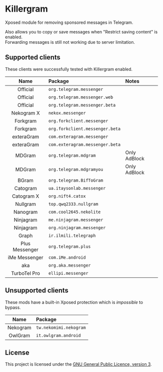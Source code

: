 # Killergram
Xposed module for removing sponsored messages in Telegram.

Also allows you to copy or save messages when "Restrict saving content" is enabled.  
Forwarding messages is still not working due to server limitation.

## Supported clients
These clients were successfully tested with Killergram enabled.

|      Name      | Package                         | Notes        |
|:--------------:|:--------------------------------|:-------------|
|    Official    | `org.telegram.messenger`        |              |
|    Official    | `org.telegram.messenger.web`    |              |
|    Official    | `org.telegram.messenger.beta`   |              |
|   Nekogram X   | `nekox.messenger`               |              |
|    Forkgram    | `org.forkclient.messenger`      |              |
|    Forkgram    | `org.forkclient.messenger.beta` |              |
|   exteraGram   | `com.exteragram.messenger`      |              |
|   exteraGram   | `com.exteragram.messenger.beta` |              |
|     MDGram     | `org.telegram.mdgram`           | Only AdBlock |
|     MDGram     | `org.telegram.mdgramyou`        | Only AdBlock |
|     BGram      | `org.telegram.BifToGram`        |              |
|    Catogram    | `ua.itaysonlab.messenger`       |              |
|   Catogram X   | `org.nift4.catox`               |              |
|    Nullgram    | `top.qwq2333.nullgram`          |              |
|    Nanogram    | `com.cool2645.nekolite`         |              |
|   Ninjagram    | `me.ninjagram.messenger`        |              |
|   Ninjagram    | `org.ninjagram.messenger`       |              |
|     Graph      | `ir.ilmili.telegraph`           |              |
| Plus Messenger | `org.telegram.plus`             |              |
| iMe Messenger  | `com.iMe.android`               |              |
|      aka       | `org.aka.messenger`             |              |
|  TurboTel Pro  | `ellipi.messenger`              |              |

## Unsupported clients
These mods have a built-in Xposed protection
which is *impossible* to bypass.

|   Name   | Package                |
|:--------:|:-----------------------|
| Nekogram | `tw.nekomimi.nekogram` |
| OwlGram  | `it.owlgram.android`   |

## License
This project is licensed under the
[GNU General Public Licence, version 3](https://www.gnu.org/licenses/gpl-3.0.txt).
